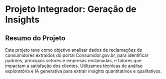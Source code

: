 # Projeto Integrador: Geração de Insights
## Resumo do Projeto
Este projeto teve como objetivo analisar dados de reclamações de consumidores extraídos do portal Consumidor.gov.br, para identificar padrões, principais setores e empresas reclamadas, e fatores que impactam a satisfação dos clientes. Utilizamos técnicas de análise exploratória e IA generativa para extrair insights quantitativos e qualitativos.
